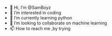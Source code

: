 - 👋 Hi, I’m @SamBoyz
- 👀 I’m interested in coding
- 🌱 I’m currently learning python
- 💞️ I’m looking to collaborate on machine learning 
- 📫 How to reach me ,by trying

<!---
SamBoyz/SamBoyz is a ✨ special ✨ repository because its `README.md` (this file) appears on your GitHub profile.
You can click the Preview link to take a look at your changes.
--->
